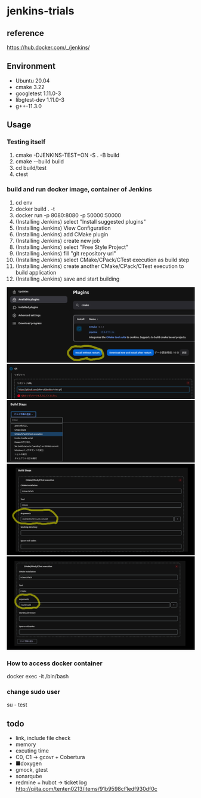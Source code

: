 # jenkins-trials
## reference
https://hub.docker.com/_/jenkins/

## Environment
- Ubuntu 20.04
- cmake 3.22
- googletest 1.11.0-3
- libgtest-dev 1.11.0-3
- g++-11.3.0

## Usage
### Testing itself
1. cmake -DJENKINS-TEST=ON -S . -B build
1. cmake --build build
1. cd build/test
1. ctest

### build and run docker image, container of Jenkins
1. cd env
1. docker build . -t <image-name>
1. docker run -p 8080:8080 -p 50000:50000 <image-name>
1. (Installing Jenkins) select "Install suggested plugins"
1. (Installing Jenkins) View Configuration
1. (Installing Jenkins) add CMake plugin
1. (Installing Jenkins) create new job
1. (Installing Jenkins) select "Free Style Project"
1. (Installing Jenkins) fill "git repository url"
1. (Installing Jenkins) select CMake/CPack/CTest execution as build step
1. (Installing Jenkins) create another CMake/CPack/CTest execution to build application
1. (Installing Jenkins) save and start building

![add_plugin1.png](img/add_plugin1.png)
![repository_url.png](img/repository_url.png)
![build_step1.png](img/build_step1.png)
![build_step2.png](img/build_step2.png)
![build_step3.png](img/build_step3.png)


### How to access docker container
docker exec -it <container name> /bin/bash

### change sudo user
su - test

## todo
- link, include file check
- memory
- excuting time
- C0, C1 -> gcovr + Cobertura
- ■doxygen
- gmock, gtest
- sonarqube
- redmine + hubot -> ticket log
http://qiita.com/tenten0213/items/91b9598cf1edf930df0c
